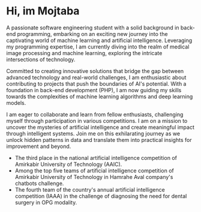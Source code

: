 # Hi, im Mojtaba

A passionate software engineering student with a solid background in back-end programming, embarking on an exciting new journey into the captivating world of machine learning and artificial intelligence. Leveraging my programming expertise, I am currently diving into the realm of medical image processing and machine learning, exploring the intricate intersections of technology.

Committed to creating innovative solutions that bridge the gap between advanced technology and real-world challenges, I am enthusiastic about contributing to projects that push the boundaries of AI's potential. With a foundation in back-end development (PHP), I am now guiding my skills towards the complexities of machine learning algorithms and deep learning models.

I am eager to collaborate and learn from fellow enthusiasts, challenging myself through participation in various competitions. I am on a mission to uncover the mysteries of artificial intelligence and create meaningful impact through intelligent systems. Join me on this exhilarating journey as we unlock hidden patterns in data and translate them into practical insights for improvement and beyond.

- The third place in the national artificial intelligence competition of Amirkabir University of Technology (AAIC).
- Among the top five teams of artificial intelligence competition of Amirkabir University of Technology in Hamrahe Aval company's chatbots challenge.
- The fourth team of the country's annual artificial intelligence competition (IAAA) in the challenge of diagnosing the need for dental surgery in OPG modality.
